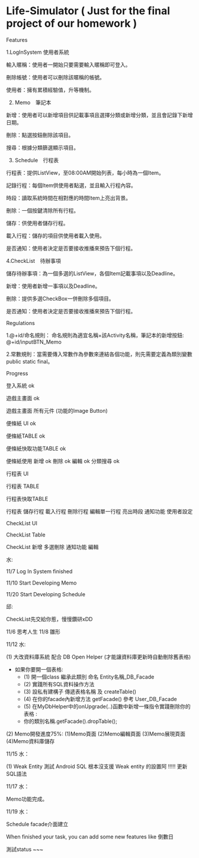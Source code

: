 ﻿# Life-Simulator  ( Just for the final project of our homework )

Features 

1.LogInSystem 使用者系統

輸入暱稱：使用者一開始只要需要輸入暱稱即可登入。

刪除帳號：使用者可以刪除該暱稱的帳號。

使用者：擁有累積經驗值，升等機制。

2. Memo　筆記本

新增：使用者可以新增項目供記載事項且選擇分類或新增分類，並且會記錄下新增日期。

刪除：點選按鈕刪除該項目。

搜尋：根據分類篩選顯示項目。


3. Schedule　行程表

行程表：提供ListView，至08:00AM開始列表，每小時為一個Item。

記錄行程：每個Item供使用者點選，並且輸入行程內容。

時段：讀取系統時間在相對應的時間Item上亮出背景。

刪除：一個按鍵清除所有行程。

儲存：供使用者儲存行程。

載入行程：儲存的項目供使用者載入使用。

是否通知：使用者決定是否要接收推播來預告下個行程。


4.CheckList　待辦事項

儲存待辦事項：為一個多選的ListView，各個Item記載事項以及Deadline。

新增：使用者新增一事項以及Deadline。

刪除：提供多選CheckBox一併刪除多個項目。

是否通知：使用者決定是否要接收推播來預告下個行程。


Regulations

1.@+id/命名規則： 命名規則為適宜名稱+該Activity名稱，筆記本的新增按鈕: @+id/inputBTN_Memo

2.常數規則：當需要傳入常數作為參數來連結各個功能，則先需要定義為類別變數public static final。


Progress

登入系統 ok

遊戲主畫面  ok 

遊戲主畫面 所有元件 (功能的Image Button)

便條紙 UI ok

便條紙TABLE ok

便條紙快取功能TABLE ok

便條紙使用 新增 ok 刪除 ok 編輯 ok 分類搜尋 ok

行程表 UI

行程表 TABLE

行程表快取TABLE

行程表 儲存行程 載入行程 刪除行程 編輯單一行程 亮出時段 通知功能 使用者設定 

CheckList UI

CheckList Table

CheckList 新增 多選刪除 通知功能 編輯


水: 

11/7 Log In System finished

11/10 Start Developing Memo

11/20 Start Developing Schedule


邱:

CheckList先交給你惹，慢慢鑽研xDD

11/6 思考人生
11/8 雛形

11/12 水:

(1) 大改資料庫系統 配合 DB Open Helper (才能讓資料庫更新時自動刪除舊表格)

* 如果你要開一個表格:
    * (1) 開一個class 繼承此類別 命名 Entity名稱_DB_Facade
    * (2) 實踐所有SQL資料操作方法
    * (3) 設私有建構子 傳遞表格名稱 及 createTable()
    * (4) 在你的facade內新增方法 getFacade() 參考 User_DB_Facade
    * (5) 在MyDbHelper中的onUpgrade(..)函數中新增一條指令實踐刪除你的表格 :
    *   你的類別名稱.getFacade().dropTable();

(2) Memo開發進度75%:
   (1)Memo頁面
   (2)Memo編輯頁面
   (3)Memo展現頁面
   (4)Memo資料庫儲存
  
11/15 水：

(1) Weak Entity 測試 Android SQL 根本沒支援 Weak entity 的設置阿 !!!!!
更新SQL語法 

11/17 水：

Memo功能完成。

11/19 水：

Schedule facade介面建立




When finished your task, you can add some new features like 倒數日

測試status ~~~




